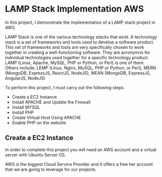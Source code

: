 # LAMP Stack Implementation AWS
In this project, I demonstrate the implementation of a LAMP stack project in AWS.                                                        

LAMP Stack is one of the various technology stacks that exist. A technology stack is a set of frameworks and tools used to develop a software product. This set of frameworks and tools are very specifically chosen to work together in creating a well-functioning software. They are acronymns for individual technologies used together for a specific technology product. LAMP (Linux, Apache, MySQL, PHP or Python, or Perl) is one of them. Others include; LEMP (Linux, Nginx, MySQL, PHP or Python, or Perl), MERN (MongoDB, ExpressJS, ReactJS, NodeJS), MEAN (MongoDB, ExpressJS, AngularJS, NodeJS)

To perform this project, I must carry out the following steps
- Create a EC2 Instance
- Install APACHE and Update the Firewall
- Install MYSQL
- Install PHP
- Create Virtual Host Using APACHE
- Enable PHP on the website

## Create a EC2 Instance
In order to complete this project you will need an AWS account and a virtual server with Ubuntu Server OS.

AWS is the biggest Cloud Service Provider and it offers a free tier account that we are going to leverage for our projects.
